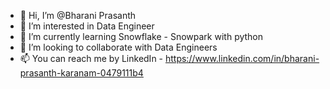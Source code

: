 - 👋 Hi, I’m @Bharani Prasanth
- 👀 I’m interested in Data Engineer
- 🌱 I’m currently learning Snowflake - Snowpark with python
- 💞️ I’m looking to collaborate with Data Engineers
- 📫 You can reach me by LinkedIn - https://www.linkedin.com/in/bharani-prasanth-karanam-0479111b4

<!---
BharaniPrasanth/BharaniPrasanth is a ✨ special ✨ repository because its `README.md` (this file) appears on your GitHub profile.
You can click the Preview link to take a look at your changes.
--->
